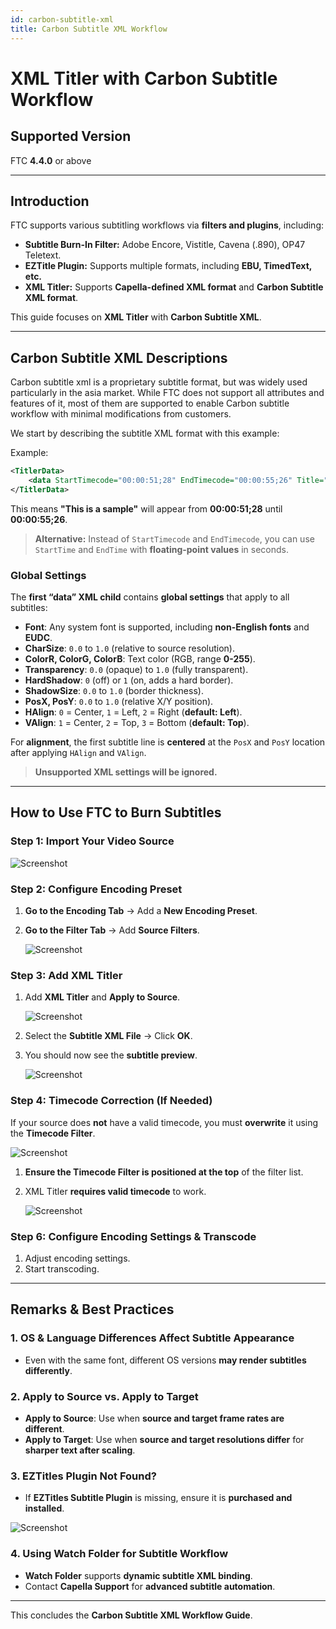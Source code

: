 ```yaml
---
id: carbon-subtitle-xml
title: Carbon Subtitle XML Workflow
---
```


# XML Titler with Carbon Subtitle Workflow

## Supported Version

FTC **4.4.0** or above

---

## Introduction

FTC supports various subtitling workflows via **filters and plugins**, including:

- **Subtitle Burn-In Filter:** Adobe Encore, Vistitle, Cavena (.890), OP47 Teletext.
- **EZTitle Plugin:** Supports multiple formats, including **EBU, TimedText, etc.**
- **XML Titler:** Supports **Capella-defined XML format** and **Carbon Subtitle XML format**.

This guide focuses on **XML Titler** with **Carbon Subtitle XML**.

---

## Carbon Subtitle XML Descriptions

Carbon subtitle xml is a proprietary subtitle format, but was widely used particularly in the asia market. While FTC does not support all attributes and features of it, most of them are supported to enable Carbon subtitle workflow with minimal modifications from customers.

We start by describing the subtitle XML format with this example:

Example:

```xml
<TitlerData>
    <data StartTimecode="00:00:51;28" EndTimecode="00:00:55;26" Title="This is a sample" />
</TitlerData>
```

This means **"This is a sample"** will appear from **00:00:51;28** until **00:00:55;26**.

> **Alternative:** Instead of `StartTimecode` and `EndTimecode`, you can use `StartTime` and `EndTime` with **floating-point values** in seconds.

### Global Settings

The **first “data” XML child** contains **global settings** that apply to all subtitles:

- **Font**: Any system font is supported, including **non-English fonts** and **EUDC**.
- **CharSize**: `0.0` to `1.0` (relative to source resolution).
- **ColorR, ColorG, ColorB**: Text color (RGB, range **0-255**).
- **Transparency**: `0.0` (opaque) to `1.0` (fully transparent).
- **HardShadow**: `0` (off) or `1` (on, adds a hard border).
- **ShadowSize**: `0.0` to `1.0` (border thickness).
- **PosX, PosY**: `0.0` to `1.0` (relative X/Y position).
- **HAlign**: `0` = Center, `1` = Left, `2` = Right (**default: Left**).
- **VAlign**: `1` = Center, `2` = Top, `3` = Bottom (**default: Top**).

For **alignment**, the first subtitle line is **centered** at the `PosX` and `PosY` location after applying `HAlign` and `VAlign`.

> **Unsupported XML settings will be ignored.**

---

## How to Use FTC to Burn Subtitles

### Step 1: Import Your Video Source

   
   
   ![Screenshot](01_screenshot.png)
   
   

### Step 2: Configure Encoding Preset

1. **Go to the Encoding Tab** → Add a **New Encoding Preset**.
2. **Go to the Filter Tab** → Add **Source Filters**.

   
   
   ![Screenshot](02_screenshot.png)
   
   

### Step 3: Add XML Titler

1. Add **XML Titler** and **Apply to Source**.

   
   
   ![Screenshot](03_screenshot.png)
   
   

2. Select the **Subtitle XML File** → Click **OK**.
3. You should now see the **subtitle preview**.

   
   
   ![Screenshot](04_screenshot.png)
   
   

### Step 4: Timecode Correction (If Needed)

If your source does **not** have a valid timecode, you must **overwrite** it using the **Timecode Filter**.

   
   
   ![Screenshot](06_screenshot.png)
   
   

1. **Ensure the Timecode Filter is positioned at the top** of the filter list.
2. XML Titler **requires valid timecode** to work.

   
   
   ![Screenshot](07_screenshot.png)
   
   

### Step 6: Configure Encoding Settings & Transcode

1. Adjust encoding settings.
2. Start transcoding.

---

## Remarks & Best Practices

### 1. OS & Language Differences Affect Subtitle Appearance
- Even with the same font, different OS versions **may render subtitles differently**.

### 2. **Apply to Source vs. Apply to Target**
- **Apply to Source**: Use when **source and target frame rates are different**.
- **Apply to Target**: Use when **source and target resolutions differ** for **sharper text after scaling**.

### 3. **EZTitles Plugin Not Found?**
- If **EZTitles Subtitle Plugin** is missing, ensure it is **purchased and installed**.


![Screenshot](08_screenshot.png)


### 4. **Using Watch Folder for Subtitle Workflow**
- **Watch Folder** supports **dynamic subtitle XML binding**.
- Contact **Capella Support** for **advanced subtitle automation**.

---

This concludes the **Carbon Subtitle XML Workflow Guide**.
